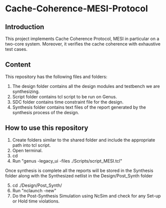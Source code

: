 # Cache-Coherence-MESI-Protocol

## Introduction
This project implements Cache Coherence Protocol, MESI in particular on a two-core system. Moreover, it verifies the cache coherence with exhaustive test cases. 

## Content 
This repository has the following files and folders:
1. The design folder contains all the design modules and testbench we are synthesizing.
2. Script folder contains tcl script to be run on Genus.
3. SDC folder contains time constraint file for the design.
4. Synthesis folder contains text files of the report generated by the synthesis process of the design.

## How to use this repository
1. Create folders similar to the shared folder and include the appropriate path into tcl script.
2. Open terminal.
3. cd <to the location where all folders are stored>
4. Run "genus -legacy_ui -files ./Scripts/script_MESI.tcl"

Once synthesis is complete all the reports will be stored in the Synthesis folder along with the Synthesized netlist in the Design/Post_Synth folder

5. cd ./Design/Post_Synth/
6. Run "nclaunch -new"
7. Do the Post-Synthesis Simulation using NcSim and check for any Set-up or Hold time violations. 

